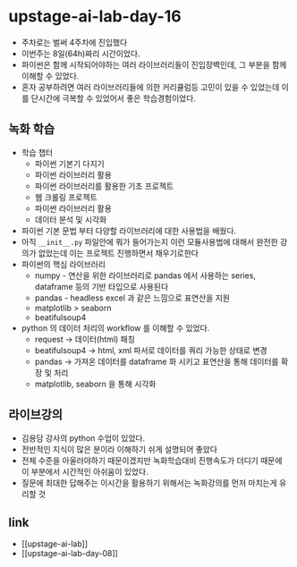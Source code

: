 # upstage-ai-lab-day-16
- 주차로는 벌써 4주차에 진입했다
- 이번주는 8일(64h)짜리 시간이었다.
- 파이썬은 함께 시작되어야하는 여러 라이브러리들이 진입장벽인데, 그 부분을 함께 이해할 수 있었다.
- 혼자 공부하려면 여러 라이브러리들에 의한 커리큘럼등 고민이 있을 수 있었는데 이를 단시간에 극복할 수 있었어서 좋은 학습경험이었다.

## 녹화 학습
- 학습 챕터
  - 파이썬 기본기 다지기
  - 파이썬 라이브러리 활용
  - 파이썬 라이브러리를 활용한 기초 프로젝트
  - 웹 크롤링 프로젝트
  - 파이썬 라이브러리 활용
  - 데이터 분석 및 시각화
- 파이썬 기본 문법 부터 다양할 라이브러리에 대한 사용법을 배웠다.
- 아직 `__init__.py` 파일안에 뭐가 들어가는지 이런 모듈사용법에 대해서 완전한 강의가 없었는데 이는 프로젝트 진행하면서 채우기로한다
- 파이썬의 핵심 라이브러리
  - numpy - 연산을 위한 라이브러리로 pandas 에서 사용하는 series, dataframe 등의 기반 타입으로 사용된다
  - pandas - headless excel 과 같은 느낌으로 표연산을 지원
  - matplotlib > seaborn
  - beatifulsoup4
- python 의 데이터 처리의 workflow 를 이해할 수 있었다.
  - request -> 데이터(html) 패칭
  - beatifulsoup4 -> html, xml 파서로 데이터를 쿼리 가능한 상태로 변경
  - pandas -> 가져온 데이터를 dataframe 화 시키고 표연산을 통해 데이터를 확장 및 처리
  - matplotlib, seaborn 을 통해 시각화

## 라이브강의
- 김용담 강사의 python 수업이 있었다.
- 전반적인 지식이 많은 분이라 이해하기 쉬게 설명되어 좋았다
- 전체 수준을 아울러야하기 때문이겠지만 녹화학습대비 진행속도가 더디기 때문에 이 부분에서 시간적인 아쉬움이 있었다.
- 질문에 최대한 답해주는 이시간을 활용하기 위해서는 녹화강의를 먼저 마치는게 유리할 것

## link
- [[upstage-ai-lab]]
- [[upstage-ai-lab-day-08]]
